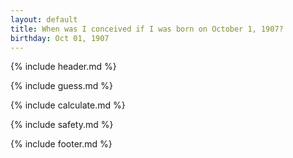 ```yaml
---
layout: default
title: When was I conceived if I was born on October 1, 1907?
birthday: Oct 01, 1907
---
```


{% include header.md %}

{% include guess.md %}

{% include calculate.md %}

{% include safety.md %}

{% include footer.md %}




